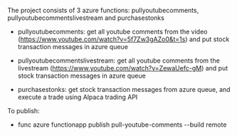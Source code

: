 The project consists of 3 azure functions: pullyoutubecomments, pullyoutubecommentslivestream and purchasestonks

  - pullyoutubecomments: get all youtube comments from the video (https://www.youtube.com/watch?v=5f7Zw3gAZo0&t=1s) and put stock transaction messages in azure queue

  - pullyoutubecommentslivestream: get all youtube comments from the livestream (https://www.youtube.com/watch?v=ZewaUefc-gM) and put stock transaction messages in azure queue

  - purchasestonks: get stock transaction messages from azure queue, and execute a trade using Alpaca trading API


To publish:
  - func azure functionapp publish pull-youtube-comments --build remote